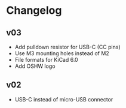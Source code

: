 # Changelog

## v03
- Add pulldown resistor for USB-C (CC pins)
- Use M3 mounting holes instead of M2
- File formats for KiCad 6.0
- Add OSHW logo

## v02
- USB-C instead of micro-USB connector
